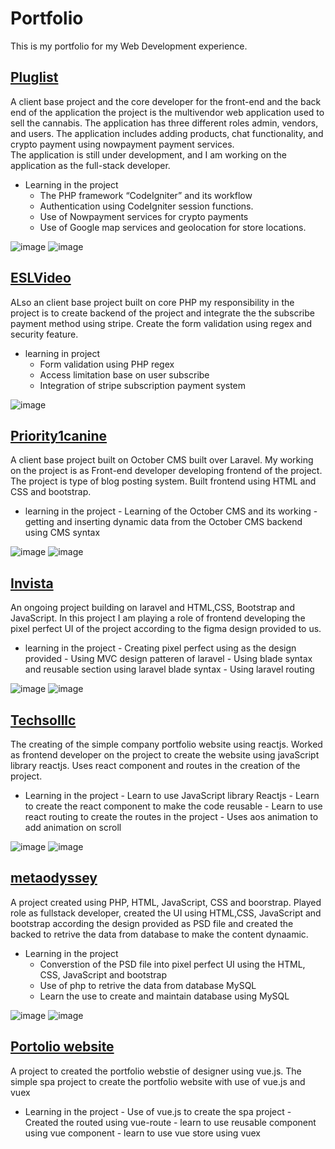 # Portfolio

This is my portfolio for my Web Development experience.
## <a href="https://erickci.staging-server.online/">Pluglist</a>
A client base project and the core developer for the front-end and the back end of the application the project is the multivendor web application used to sell the cannabis. The application has three different roles admin, vendors, and users. The application includes adding products, chat functionality, and crypto payment using nowpayment payment services.<br/>
The application is still under development, and I am working on the application as the full-stack developer.<br/>
*	Learning in the project
      -  The PHP framework “CodeIgniter” and its workflow
      -	Authentication using CodeIgniter session functions.
      -	Use of Nowpayment services for crypto payments
      -	Use of Google map services and geolocation for store locations.

![image](https://github.com/Wasayshaikh/Portfolio/assets/71258604/6e1d2cde-5465-42bd-8a90-f69af71bb143)  ![image](https://github.com/Wasayshaikh/Portfolio/assets/71258604/ef376151-621e-442a-8d53-eac3684dab26)

## <a href="https://eslvideo.com/">ESLVideo</a>
ALso an client base project built on core PHP my responsibility in the project is to create backend of the project and integrate the the subscribe payment method using stripe. Create the form validation using regex and security feature.
- learning in project 
    - Form validation using PHP regex 
    -  Access limitation base on user subscribe
    -  Integration of stripe subscription payment system

![image](https://github.com/Wasayshaikh/Portfolio/assets/71258604/4785a90d-1c67-4a09-86d6-54366db56c45)

## <a href="priority1canine.com">Priority1canine</a>

A client base project built on October CMS built over Laravel. My working on the project is as Front-end developer developing frontend of the project. The project is type of blog posting system. Built frontend using HTML and CSS and bootstrap.
* learning in the project
      - Learning of the October CMS and its working
      - getting and inserting dynamic data from the October CMS backend using CMS syntax
  

![image](https://github.com/Wasayshaikh/Portfolio/assets/71258604/d2c55cfc-e4f3-4a82-979d-dd1c0d891c69) ![image](https://github.com/Wasayshaikh/Portfolio/assets/71258604/06cf5ed2-e84e-4200-a777-ec965ea470bf)

## <a href="https://yuan.staging-server.online/"> Invista</a>
An ongoing project building on laravel and HTML,CSS, Bootstrap and JavaScript. In this project I am playing a role of frontend developing the pixel perfect UI of the project according to the figma design provided to us.
* learning in the project
      -      Creating pixel perfect using as the design provided
      -      Using MVC design patteren of laravel
      -      Using blade syntax and reusable section using laravel blade syntax
      -      Using laravel routing
  
![image](https://github.com/Wasayshaikh/Portfolio/assets/71258604/76ab1f96-a9e2-41dd-afa8-916e78be7e01) ![image](https://github.com/Wasayshaikh/Portfolio/assets/71258604/21be8e46-21ee-4bd7-975c-1d2c5d87771e)

## <a href="https://techsolllc.net/"> Techsolllc</a>
The creating of the simple company portfolio website using reactjs. Worked as frontend developer on the project to create the website using javaScript library reactjs. Uses react component and routes in the creation of the project.
- Learning in the project
      - Learn to use JavaScript library Reactjs
      - Learn to create the react component to make the code reusable
      - Learn to use react routing to create the routes in the project
      - Uses aos animation to add animation on scroll
  
![image](https://github.com/Wasayshaikh/Portfolio/assets/71258604/b92b1a7d-9537-4f9f-9108-3a1235412ae8) ![image](https://github.com/Wasayshaikh/Portfolio/assets/71258604/88e04b29-2a71-4f40-a0a6-cf4772059c9e)

## <a href="https://www.metaodyssey.io/demo"> metaodyssey</a>
A project created using PHP, HTML, JavaScript, CSS and boorstrap. Played role as fullstack developer, created the UI using HTML,CSS, JavaScript and bootstrap according the design provided as PSD file and created the backed to retrive the data from database to make the content dynaamic.
*    Learning in the project
      -  Converstion of the PSD file into pixel perfect UI using the HTML, CSS, JavaScript and bootstrap
      -   Use of php to retrive the data from database MySQL
      -  Learn the use to create and maintain database using MySQL

![image](https://github.com/Wasayshaikh/Portfolio/assets/71258604/a9f9d5cd-dc88-40d0-9aeb-934a30d0e997) ![image](https://github.com/Wasayshaikh/Portfolio/assets/71258604/f78ccc4d-d4a9-4e7e-86d8-6ed2070eb05b)

##  <a href="https://abdullah.wasay.me/"> Portolio website</a>
A project to created the portfolio webstie of designer using vue.js. The simple spa project to create the portfolio website with use of vue.js and vuex
- Learning in the project
      - Use of vue.js to create the spa project
      - Created the routed using vue-route
      - learn to use reusable component using vue component
      - learn to use vue store using vuex
  



